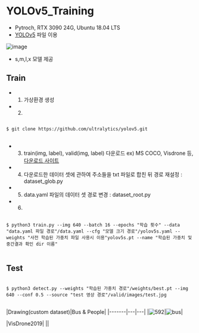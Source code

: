 # YOLOv5_Training
  * Pytroch, RTX 3090 24G, Ubuntu 18.04 LTS
  * [YOLOv5](github.com/ultralytics/yolov5) 파일 이용

![image](https://user-images.githubusercontent.com/61686244/132514416-5ea0fea6-95c8-4c06-bfcb-c35cbc903537.png)

 * s,m,l,x 모델 제공 

Train
-----
 * 1) 가상환경 생성
 * 2) 
<pre>
<code>
$ git clone https://github.com/ultralytics/yolov5.git
</code>
</pre>
  * 3) train(img, label), valid(img, label) 다운로드 ex) MS COCO, Visdrone 등, [다운로드 사이트](https://roboflow.com/)
  * 4) 다운로드한 데이터 셋에 관하여 주소들을 txt 파일로 합친 뒤 경로 재설정 : dataset_glob.py
  * 5) data.yaml 파일의 데이터 셋 경로 변경 : dataset_root.py
  * 6)
<pre>
<code>
$ python3 train.py --img 640 --batch 16 --epochs "학습 횟수" --data "data.yaml 파일 경로"/data.yaml --cfg "모델 크기 경로"/yolov5s.yaml --weights "사전 학습된 가중치 파일 사용시 이용"yolov5s.pt --name "학습된 가중치 및 중간결과 확인 dir 이름"
</code>
</pre>

Test
----
<pre>
<code>
$ python3 detect.py --weights "학습된 가중치 경로"/weights/best.pt --img 640 --conf 0.5 --source "test 영상 경로"/valid/images/test.jpg
</code>
</pre>


|Drawing(custom dataset)|Bus & People|
|-------|---|---|
|![592](https://user-images.githubusercontent.com/61686244/132509503-cb0be8f5-f149-4654-ad01-990469c95df1.png)|![bus](https://user-images.githubusercontent.com/61686244/132508744-9ccaf69a-4e50-406d-9a3c-c85009780c53.jpg)|

|VisDrone2019|
||





